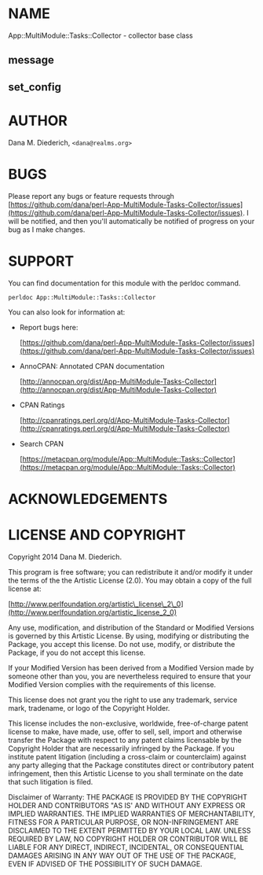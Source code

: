 # NAME

App::MultiModule::Tasks::Collector - collector base class

## message

## set\_config

# AUTHOR

Dana M. Diederich, `<dana@realms.org>`

# BUGS

Please report any bugs or feature requests through [https://github.com/dana/perl-App-MultiModule-Tasks-Collector/issues](https://github.com/dana/perl-App-MultiModule-Tasks-Collector/issues).  I will be notified, and then you'll
automatically be notified of progress on your bug as I make changes.

# SUPPORT

You can find documentation for this module with the perldoc command.

    perldoc App::MultiModule::Tasks::Collector

You can also look for information at:

- Report bugs here:

    [https://github.com/dana/perl-App-MultiModule-Tasks-Collector/issues](https://github.com/dana/perl-App-MultiModule-Tasks-Collector/issues)

- AnnoCPAN: Annotated CPAN documentation

    [http://annocpan.org/dist/App-MultiModule-Tasks-Collector](http://annocpan.org/dist/App-MultiModule-Tasks-Collector)

- CPAN Ratings

    [http://cpanratings.perl.org/d/App-MultiModule-Tasks-Collector](http://cpanratings.perl.org/d/App-MultiModule-Tasks-Collector)

- Search CPAN

    [https://metacpan.org/module/App::MultiModule::Tasks::Collector](https://metacpan.org/module/App::MultiModule::Tasks::Collector)

# ACKNOWLEDGEMENTS

# LICENSE AND COPYRIGHT

Copyright 2014 Dana M. Diederich.

This program is free software; you can redistribute it and/or modify it
under the terms of the the Artistic License (2.0). You may obtain a
copy of the full license at:

[http://www.perlfoundation.org/artistic\_license\_2\_0](http://www.perlfoundation.org/artistic_license_2_0)

Any use, modification, and distribution of the Standard or Modified
Versions is governed by this Artistic License. By using, modifying or
distributing the Package, you accept this license. Do not use, modify,
or distribute the Package, if you do not accept this license.

If your Modified Version has been derived from a Modified Version made
by someone other than you, you are nevertheless required to ensure that
your Modified Version complies with the requirements of this license.

This license does not grant you the right to use any trademark, service
mark, tradename, or logo of the Copyright Holder.

This license includes the non-exclusive, worldwide, free-of-charge
patent license to make, have made, use, offer to sell, sell, import and
otherwise transfer the Package with respect to any patent claims
licensable by the Copyright Holder that are necessarily infringed by the
Package. If you institute patent litigation (including a cross-claim or
counterclaim) against any party alleging that the Package constitutes
direct or contributory patent infringement, then this Artistic License
to you shall terminate on the date that such litigation is filed.

Disclaimer of Warranty: THE PACKAGE IS PROVIDED BY THE COPYRIGHT HOLDER
AND CONTRIBUTORS "AS IS' AND WITHOUT ANY EXPRESS OR IMPLIED WARRANTIES.
THE IMPLIED WARRANTIES OF MERCHANTABILITY, FITNESS FOR A PARTICULAR
PURPOSE, OR NON-INFRINGEMENT ARE DISCLAIMED TO THE EXTENT PERMITTED BY
YOUR LOCAL LAW. UNLESS REQUIRED BY LAW, NO COPYRIGHT HOLDER OR
CONTRIBUTOR WILL BE LIABLE FOR ANY DIRECT, INDIRECT, INCIDENTAL, OR
CONSEQUENTIAL DAMAGES ARISING IN ANY WAY OUT OF THE USE OF THE PACKAGE,
EVEN IF ADVISED OF THE POSSIBILITY OF SUCH DAMAGE.

